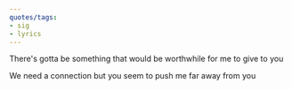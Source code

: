 ```yaml
---
quotes/tags:
- sig
- lyrics
---
```




There's gotta be something that would be worthwhile for me to give to you

We need a connection but you seem to push me far away from you